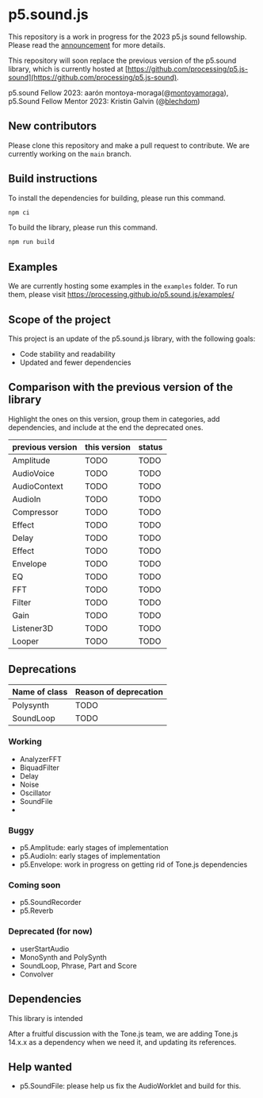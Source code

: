 # p5.sound.js

This repository is a work in progress for the 2023 p5.js sound fellowship. Please read the [announcement](https://medium.com/@ProcessingOrg/announcing-the-2023-p5-sound-fellow-aar%C3%B3n-montoya-moraga-7613450902f6) for more details.

This repository will soon replace the previous version of the p5.sound library, which is currently hosted at [https://github.com/processing/p5.js-sound](https://github.com/processing/p5.js-sound).

p5.sound Fellow 2023: aarón montoya-moraga(@[montoyamoraga](https://github.com/montoyamoraga)),
p5.Sound Fellow Mentor 2023: Kristin Galvin (@[blechdom](https://github.com/blechdom))

## New contributors

Please clone this repository and make a pull request to contribute. We are currently working on the `main` branch.

## Build instructions

To install the dependencies for building, please run this command.

```bash
npm ci
```

To build the library, please run this command.

```bash
npm run build
```

## Examples

We are currently hosting some examples in the `examples` folder. To run them, please visit https://processing.github.io/p5.sound.js/examples/

## Scope of the project

This project is an update of the p5.sound.js library, with the following goals:

- Code stability and readability
- Updated and fewer dependencies

## Comparison with the previous version of the library

Highlight the ones on this version, group them in categories, add dependencies, and include at the end the deprecated ones.

| previous version | this version | status |
| :--------------- | :----------- | :----- |
| Amplitude        | TODO         | TODO   |
| AudioVoice       | TODO         | TODO   |
| AudioContext     | TODO         | TODO   |
| AudioIn          | TODO         | TODO   |
| Compressor       | TODO         | TODO   |
| Effect           | TODO         | TODO   |
| Delay            | TODO         | TODO   |
| Effect           | TODO         | TODO   |
| Envelope         | TODO         | TODO   |
| EQ               | TODO         | TODO   |
| FFT              | TODO         | TODO   |
| Filter           | TODO         | TODO   |
| Gain             | TODO         | TODO   |
| Listener3D       | TODO         | TODO   |
| Looper           | TODO         | TODO   |


## Deprecations

| Name of class | Reason of deprecation |
| :------------ | :-------------------- |
| Polysynth     | TODO                  |
| SoundLoop     | TODO                  |


### Working

- AnalyzerFFT
- BiquadFilter
- Delay
- Noise
- Oscillator
- SoundFile
- 
### Buggy

- p5.Amplitude: early stages of implementation
- p5.AudioIn: early stages of implementation
- p5.Envelope: work in progress on getting rid of Tone.js dependencies

### Coming soon

- p5.SoundRecorder
- p5.Reverb

### Deprecated (for now)

- userStartAudio
- MonoSynth and PolySynth
- SoundLoop, Phrase, Part and Score
- Convolver

## Dependencies

This library is intended 

After a fruitful discussion with the Tone.js team, we are adding Tone.js 14.x.x as a dependency when we need it, and updating its references.

## Help wanted

- p5.SoundFile: please help us fix the AudioWorklet and build for this.



